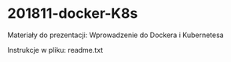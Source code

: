# 201811-docker-K8s
Materiały do prezentacji: Wprowadzenie do Dockera i Kubernetesa

Instrukcje w pliku: readme.txt
